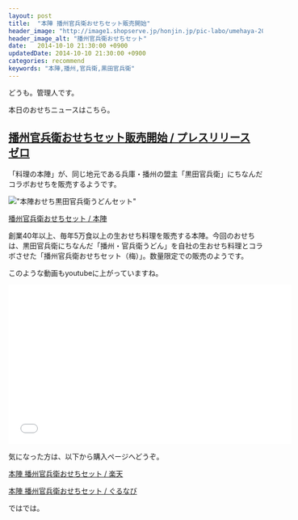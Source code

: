 ```yaml
---
layout: post
title:  "本陣 播州官兵衛おせちセット販売開始"
header_image: "http://image1.shopserve.jp/honjin.jp/pic-labo/umehaya-2015.jpg"
header_image_alt: "播州官兵衛おせちセット"
date:   2014-10-10 21:30:00 +0900
updatedDate: 2014-10-10 21:30:00 +0900
categories: recommend
keywords: "本陣,播州,官兵衛,黒田官兵衛"
---
```


どうも。管理人です。

本日のおせちニュースはこちら。

<!-- more -->

## [播州官兵衛おせちセット販売開始 / プレスリリース ゼロ](http://pressrelease-zero.jp/archives/64724)

「料理の本陣」が、同じ地元である兵庫・播州の盟主「黒田官兵衛」にちなんだコラボおせちを販売するようです。

!["本陣おせち黒田官兵衛うどんセット"](http://image1.shopserve.jp/honjin.jp/pic-labo/kanbei_set_info.jpg)

[播州官兵衛おせちセット / 本陣](http://honjin.jp/SHOP/200920.html)

創業40年以上、毎年5万食以上の生おせち料理を販売する本陣。今回のおせちは、黒田官兵衛にちなんだ「播州・官兵衛うどん」を自社の生おせち料理とコラボさせた「播州官兵衛おせちセット（梅）」。数量限定での販売のようです。

このような動画もyoutubeに上がっていますね。

<iframe width="560" height="315" src="//www.youtube.com/embed/oMSQnLSZ2PU?rel=0" frameborder="0" allowfullscreen></iframe>

気になった方は、以下から購入ページへどうぞ。

<a href="http://rpx.a8.net/svt/ejp?a8mat=25MYET+DRY58I+2HOM+BW8O1&rakuten=y&a8ejpredirect=http%3A%2F%2Fhb.afl.rakuten.co.jp%2Fhgc%2F0ea62065.34400275.0ea62066.204f04c0%2Fa13040188043_25MYET_DRY58I_2HOM_BW8O1%3Fpc%3Dhttp%253A%252F%252Fitem.rakuten.co.jp%252Fe-souzai%252F200920%252F%26m%3Dhttp%253A%252F%252Fitem.rakuten.co.jp%252Fe-souzai%252F200920%252F" target="_blank">本陣 播州官兵衛おせちセット / 楽天</a>
<img border="0" width="1" height="1" src="http://www10.a8.net/0.gif?a8mat=25MYET+DRY58I+2HOM+BW8O1" alt="">

<a href="http://px.a8.net/svt/ejp?a8mat=2BW2PC+7ZKFIA+1HIO+BW8O2&a8ejpredirect=http%3A%2F%2Fshop.gnavi.co.jp%2Fe-souzai%2Foseti3%2F" target="_blank">本陣 播州官兵衛おせちセット / ぐるなび</a>
<img border="0" width="1" height="1" src="http://www17.a8.net/0.gif?a8mat=2BW2PC+7ZKFIA+1HIO+BW8O2" alt="">

ではでは。